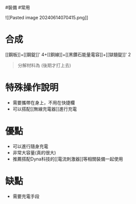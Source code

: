 #裝備 #常用 

![[Pasted image 20240614070415.png]]
# 合成
[[鋼板]]+[[鋼錠]]' 4+[[銅線]]+[[黑鑽石能量電容]]+[[獄髓錠]]' 2
> 分解材料為
	(後期才打上去)
# 特殊操作說明
- 需要攜帶在身上，不用在快捷欄
- 可以搭配[[無線充電器]]進行充電
# 優點
- 可以進行隨身充電
- 非常大容量(真的很大)
- 推薦搭配Dyna科技的[[電流刺激器]]等相關裝備一起使用
# 缺點
- 需要充電手段